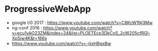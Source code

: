 # ProgressiveWebApp
* google I/0 2017 : https://www.youtube.com/watch?v=C8KcW1Nj3Mw
* ng-conf 2016 : https://www.youtube.com/watch?v=ecu1vAO23ZM&index=24&list=PLOETEcp3DkCoS_2cW205cfRGl-Xp5jw4K&t=166s
* https://www.youtube.com/watch?v=-ijixHBgxBw